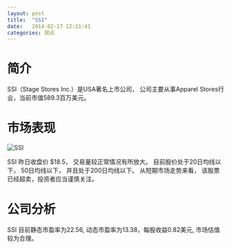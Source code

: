 ```yaml
---
layout: post
title:  "SSI"
date:   2014-02-17 12:21:41
categories: 观点
---
```


# 简介
SSI（Stage Stores Inc.）是USA著名上市公司，
公司主要从事Apparel Stores行业，当前市值589.3百万美元。

# 市场表现

![SSI](http://finviz.com/chart.ashx?t=SSI&ty=c&ta=1&p=d&s=l)

SSI 昨日收盘价 $18.5，
交易量较正常情况有所放大。
目前股价处于20日均线以下，
50日均线以下，
并且处于200日均线以下。
从短期市场走势来看，
该股票已经超卖，投资者应当谨慎关注。

# 公司分析
SSI 目前静态市盈率为22.56, 动态市盈率为13.38，每股收益0.82美元,
市场估值较为合理。
